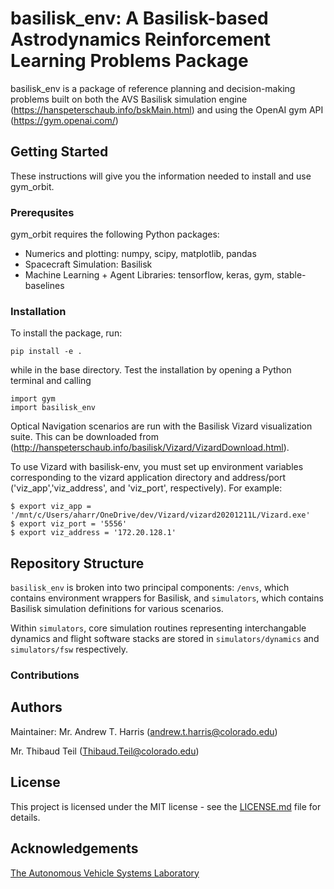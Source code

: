 # basilisk_env: A Basilisk-based Astrodynamics Reinforcement Learning Problems Package

basilisk_env is a package of reference planning and decision-making problems built on both the AVS Basilisk simulation 
engine (https://hanspeterschaub.info/bskMain.html) and using the OpenAI gym API (https://gym.openai.com/)
##	Getting Started

These instructions will give you the information needed to install and use gym_orbit.

### Prerequsites
gym_orbit requires the following Python packages:

- Numerics and plotting: numpy, scipy, matplotlib, pandas
- Spacecraft Simulation: Basilisk
- Machine Learning + Agent Libraries: tensorflow, keras, gym, stable-baselines

### Installation

To install the package, run:

```
pip install -e .
```

while in the base directory. Test the installation by opening a Python terminal and calling

```
import gym
import basilisk_env
```

Optical Navigation scenarios are run with the Basilisk Vizard visualization suite. This can be downloaded from (http://hanspeterschaub.info/basilisk/Vizard/VizardDownload.html).

To use Vizard with basilisk-env, you must set up environment variables corresponding to the vizard application directory and address/port ('viz_app','viz_address', and 'viz_port', respectively). For example:

```
$ export viz_app = '/mnt/c/Users/aharr/OneDrive/dev/Vizard/vizard20201211L/Vizard.exe'
$ export viz_port = '5556'
$ export viz_address = '172.20.128.1'
```

## Repository Structure

`basilisk_env` is broken into two principal components: `/envs`, which contains environment wrappers for Basilisk, 
and `simulators`, which contains Basilisk simulation definitions for various scenarios. 

Within `simulators`, core simulation routines representing interchangable dynamics and flight software stacks
are stored in `simulators/dynamics` and `simulators/fsw` respectively. 


###	Contributions



## Authors
Maintainer: Mr. Andrew T. Harris (andrew.t.harris@colorado.edu)

Mr. Thibaud Teil (Thibaud.Teil@colorado.edu)

##	License

This project is licensed under the MIT license - see the [LICENSE.md](LICENSE.md) file for details.

## Acknowledgements

[The Autonomous Vehicle Systems Laboratory](http://hanspeterschaub.info/main.html)
